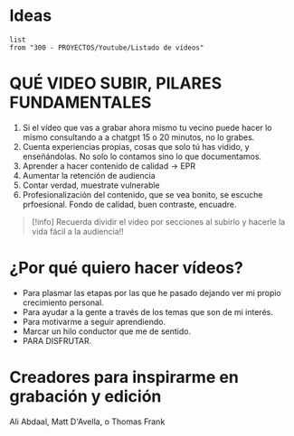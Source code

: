 
# Ideas

```dataview
list 
from "300 - PROYECTOS/Youtube/Listado de vídeos"
```

# QUÉ VIDEO SUBIR, PILARES FUNDAMENTALES

1. Si el vídeo que vas a grabar ahora mismo tu vecino puede hacer lo mismo consultando a a chatgpt 15 o 20 minutos, no lo grabes.
2. Cuenta experiencias propias, cosas que solo tú has vidido, y enseñándolas. No solo lo contamos sino lo que documentamos.
3. Aprender a hacer contenido de calidad → EPR
4. Aumentar la retención de audiencia
5. Contar verdad, muestrate vulnerable
6. Profesionalización del contenido, que se vea bonito, se escuche prfoesional. Fondo de calidad, buen contraste, encuadre.

> [!info] Recuerda dividir el video por secciones al subirlo y hacerle la vida fácil a la audiencia!!

# ¿Por qué quiero hacer vídeos?

- Para plasmar las etapas por las que he pasado dejando ver mi propio crecimiento personal.
- Para ayudar a la gente a través de los temas que son de mi interés.
- Para motivarme a seguir aprendiendo.
- Marcar un hilo conductor que me de sentido.
- PARA DISFRUTAR.


# Creadores para inspirarme en grabación y edición

Ali Abdaal, Matt D'Avella, o Thomas Frank